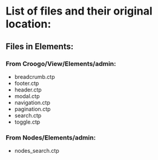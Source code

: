 List of files and their original location:
==========================================

## Files in Elements:

### From Croogo/View/Elements/admin:
 * breadcrumb.ctp
 * footer.ctp
 * header.ctp
 * modal.ctp
 * navigation.ctp
 * pagination.ctp
 * search.ctp
 * toggle.ctp

### From Nodes/Elements/admin:
 * nodes_search.ctp

